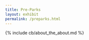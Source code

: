 ```yaml
---
title: Pre-Parks
layout: exhibit
permalink: /preparks.html
---
```


{% include cb/about_the_about.md %}